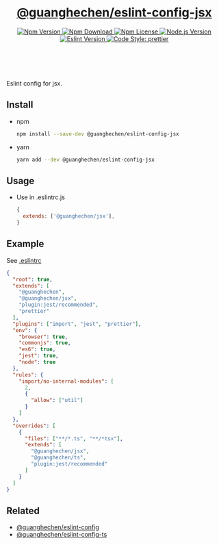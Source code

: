 <header>
  <h1 align="center">
    <a href="https://github.com/guanghechen/node-scaffolds/tree/@guanghechen/eslint-config-jsx@6.0.0-alpha.4/packages/eslint-config-jsx#readme">@guanghechen/eslint-config-jsx</a>
  </h1>
  <div align="center">
    <a href="https://www.npmjs.com/package/@guanghechen/eslint-config-jsx">
      <img
        alt="Npm Version"
        src="https://img.shields.io/npm/v/@guanghechen/eslint-config-jsx.svg"
      />
    </a>
    <a href="https://www.npmjs.com/package/@guanghechen/eslint-config-jsx">
      <img
        alt="Npm Download"
        src="https://img.shields.io/npm/dm/@guanghechen/eslint-config-jsx.svg"
      />
    </a>
    <a href="https://www.npmjs.com/package/@guanghechen/eslint-config-jsx">
      <img
        alt="Npm License"
        src="https://img.shields.io/npm/l/@guanghechen/eslint-config-jsx.svg"
      />
    </a>
    <a href="https://github.com/nodejs/node">
      <img
        alt="Node.js Version"
        src="https://img.shields.io/node/v/@guanghechen/eslint-config-jsx"
      />
    </a>
    <a href="https://github.com/eslint/eslint">
      <img
        alt="Eslint Version"
        src="https://img.shields.io/npm/dependency-version/@guanghechen/eslint-config-jsx/peer/eslint"
      />
    </a>
    <a href="https://github.com/prettier/prettier">
      <img
        alt="Code Style: prettier"
        src="https://img.shields.io/badge/code_style-prettier-ff69b4.svg?style=flat-square"
      />
    </a>
  </div>
</header>
<br/>


Eslint config for jsx.

## Install

* npm

  ```bash
  npm install --save-dev @guanghechen/eslint-config-jsx
  ```

* yarn

  ```bash
  yarn add --dev @guanghechen/eslint-config-jsx
  ```

## Usage

* Use in .eslintrc.js

  ```javascript
  {
    extends: ['@guanghechen/jsx'],
  }
  ```


## Example

See [.eslintrc](https://github.com/guanghechen/node-scaffolds/tree/release-6.x.x/.eslintrc)

```json {5,29}
{
  "root": true,
  "extends": [
    "@guanghechen",
    "@guanghechen/jsx",
    "plugin:jest/recommended",
    "prettier"
  ],
  "plugins": ["import", "jest", "prettier"],
  "env": {
    "browser": true,
    "commonjs": true,
    "es6": true,
    "jest": true,
    "node": true
  },
  "rules": {
    "import/no-internal-modules": [
      2,
      {
        "allow": ["util"]
      }
    ]
  },
  "overrides": [
    {
      "files": ["**/*.ts", "**/*tsx"],
      "extends": [
        "@guanghechen/jsx",
        "@guanghechen/ts",
        "plugin:jest/recommended"
      ]
    }
  ]
}
```

## Related

* [@guanghechen/eslint-config][]
* [@guanghechen/eslint-config-ts][]


[homepage]: https://github.com/guanghechen/node-scaffolds/tree/@guanghechen/eslint-config-jsx@6.0.0-alpha.4/packages/eslint-config-jsx#readme
[@guanghechen/eslint-config]: https://www.npmjs.com/package/@guanghechen/eslint-config
[@guanghechen/eslint-config-jsx]: https://www.npmjs.com/package/@guanghechen/eslint-config-jsx
[@guanghechen/eslint-config-ts]: https://www.npmjs.com/package/@guanghechen/eslint-config-ts
